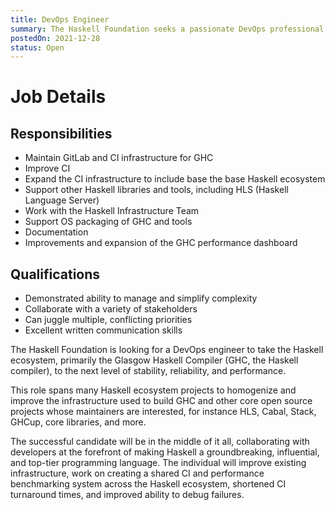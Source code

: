 ```yaml
---
title: DevOps Engineer
summary: The Haskell Foundation seeks a passionate DevOps professional to support GHC, related Haskell projects and tooling, and the HF itself.
postedOn: 2021-12-28
status: Open
---
```


# Job Details

## Responsibilities

* Maintain GitLab and CI infrastructure for GHC
* Improve CI
* Expand the CI infrastructure to include base the base Haskell ecosystem
* Support other Haskell libraries and tools, including HLS (Haskell Language Server)
* Work with the Haskell Infrastructure Team
* Support OS packaging of GHC and tools
* Documentation
* Improvements and expansion of the GHC performance dashboard

## Qualifications

* Demonstrated ability to manage and simplify complexity
* Collaborate with a variety of stakeholders
* Can juggle multiple, conflicting priorities
* Excellent written communication skills

The Haskell Foundation is looking for a DevOps engineer to take the Haskell ecosystem, primarily the Glasgow Haskell Compiler (GHC, the Haskell compiler), to the next level of stability, reliability, and performance.

This role spans many Haskell ecosystem projects to homogenize and improve the infrastructure used to build GHC and other core open source projects whose maintainers are interested, for instance HLS, Cabal, Stack, GHCup, core libraries, and more.

The successful candidate will be in the middle of it all, collaborating with developers at the forefront of making Haskell a groundbreaking, influential, and top-tier programming language. The individual will improve existing infrastructure, work on creating a shared CI and performance benchmarking system across the Haskell ecosystem, shortened CI turnaround times, and improved ability to debug failures.

